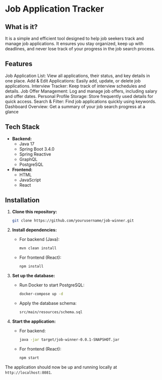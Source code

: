 
# Job Application Tracker

## What is it?
It is a simple and efficient tool designed to help job seekers track and manage job applications. It ensures you stay organized, keep up with deadlines, and never lose track of your progress in the job search process.

## Features
Job Application List: View all applications, their status, and key details in one place.
Add & Edit Applications: Easily add, update, or delete job applications.
Interview Tracker: Keep track of interview schedules and details.
Job Offer Management: Log and manage job offers, including salary and offer dates.
Personal Profile Storage: Store frequently used details for quick access.
Search & Filter: Find job applications quickly using keywords.
Dashboard Overview: Get a summary of your job search progress at a glance 

## Tech Stack
- **Backend:**
  - Java 17
  - Spring Boot 3.4.0
  - Spring Reactive
  - GraphQL
  - PostgreSQL
- **Frontend:**
  - HTML
  - JavaScript
  - React

## Installation

1. **Clone this repository:**
   ```bash
   git clone https://github.com/yourusername/job-winner.git
   ```

2. **Install dependencies:**
   - For backend (Java):
     ```bash
     mvn clean install
     ```
   - For frontend (React):
     ```bash
     npm install
     ```

3. **Set up the database:**
   - Run Docker to start PostgreSQL:
     ```bash
     docker-compose up -d
     ```
   - Apply the database schema:
     ```bash
     src/main/resources/schema.sql
     ```

4. **Start the application:**
   - For backend:
     ```bash
     java -jar target/job-winner-0.0.1-SNAPSHOT.jar
     ```
   - For frontend (React):
     ```bash
     npm start
     ```

The application should now be up and running locally at `http://localhost:8081`.
